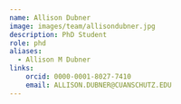 ```yaml
---
name: Allison Dubner
image: images/team/allisondubner.jpg
description: PhD Student
role: phd
aliases:
  - Allison M Dubner
links:
    orcid: 0000-0001-8027-7410
    email: ALLISON.DUBNER@CUANSCHUTZ.EDU
---
```

